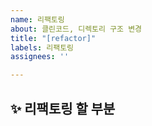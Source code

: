 ```yaml
---
name: 리팩토링
about: 클린코드, 디렉토리 구조 변경
title: "[refactor]"
labels: 리팩토링
assignees: ''

---
```


## ✨ 리팩토링 할 부분

<br>
